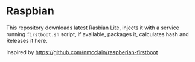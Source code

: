 Raspbian
=========

This repository downloads latest Rasbian Lite, injects it with a service running `firstboot.sh` script, if available, packages it, calculates hash and Releases it here.  


Inspired by https://github.com/nmcclain/raspberian-firstboot
